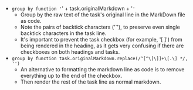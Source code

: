 <!-- placeholder to force blank line before included text -->

- ``group by function '``' + task.originalMarkdown + '``'``
    - Group by the raw text of the task's original line in the MarkDown file as code.
    - Note the pairs of backtick characters ('`'), to preserve even single backtick characters in the task line.
    - It's important to prevent the task checkbox (for example, '[ ]') from being rendered in the heading, as it gets very confusing if there are checkboxes on both headings and tasks.
- ``group by function task.originalMarkdown.replace(/^[^\[\]]+\[.\] */, '')``
    - An alternative to formatting the markdown line as code is to remove everything up to the end of the checkbox.
    - Then render the rest of the task line as normal markdown.


<!-- placeholder to force blank line after included text -->
